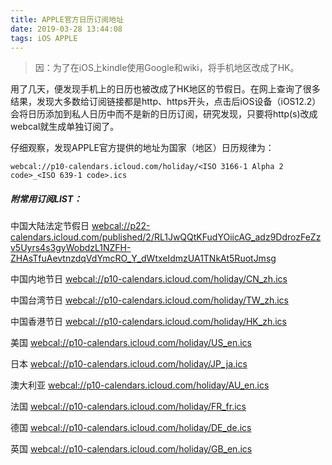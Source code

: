 ```yaml
---
title: APPLE官方日历订阅地址
date: 2019-03-28 13:44:08
tags: iOS APPLE
---
```


> 因：为了在iOS上kindle使用Google和wiki，将手机地区改成了HK。

用了几天，便发现手机上的日历也被改成了HK地区的节假日。在网上查询了很多结果，发现大多数给订阅链接都是http、https开头，点击后iOS设备（iOS12.2）会将日历添加到私人日历中而不是新的日历订阅，研究发现，只要将http(s)改成webcal就生成单独订阅了。

仔细观察，发现APPLE官方提供的地址为国家（地区）日历规律为：

```
webcal://p10-calendars.icloud.com/holiday/<ISO 3166-1 Alpha 2 code>_<ISO 639-1 code>.ics
```



##### 附常用订阅LIST：

中国大陆法定节假日
[webcal://p22-calendars.icloud.com/published/2/RL1JwQQtKFudYOiicAG_adz9DdrozFeZzv5Uyrs4s3gyWobdzL1NZFH-ZHAsTfuAevtnzdqVdYmcRO_Y_dWtxeIdmzUA1TNkAt5RuotJmsg](webcal://p22-calendars.icloud.com/published/2/RL1JwQQtKFudYOiicAG_adz9DdrozFeZzv5Uyrs4s3gyWobdzL1NZFH-ZHAsTfuAevtnzdqVdYmcRO_Y_dWtxeIdmzUA1TNkAt5RuotJmsg)

中国内地节日
[webcal://p10-calendars.icloud.com/holiday/CN_zh.ics](webcal://p10-calendars.icloud.com/holiday/CN_zh.ics)

中国台湾节日
[webcal://p10-calendars.icloud.com/holiday/TW_zh.ics](webcal://p10-calendars.icloud.com/holiday/TW_zh.ics)

中国香港节日
[webcal://p10-calendars.icloud.com/holiday/HK_zh.ics](webcal://p10-calendars.icloud.com/holiday/HK_zh.ics)

美国
[webcal://p10-calendars.icloud.com/holiday/US_en.ics](webcal://p10-calendars.icloud.com/holiday/US_en.ics)

日本
[webcal://p10-calendars.icloud.com/holiday/JP_ja.ics](webcal://p10-calendars.icloud.com/holiday/JP_ja.ics)

澳大利亚
[webcal://p10-calendars.icloud.com/holiday/AU_en.ics](webcal://p10-calendars.icloud.com/holiday/AU_en.ics)

法国
[webcal://p10-calendars.icloud.com/holiday/FR_fr.ics](webcal://p10-calendars.icloud.com/holiday/FR_fr.ics)

德国
[webcal://p10-calendars.icloud.com/holiday/DE_de.ics](webcal://p10-calendars.icloud.com/holiday/DE_de.ics)

英国
[webcal://p10-calendars.icloud.com/holiday/GB_en.ics](webcal://p10-calendars.icloud.com/holiday/GB_en.ics)

